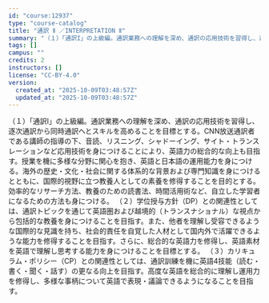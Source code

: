 ```yaml
---
id: "course:12937"
type: "course-catalog"
title: "通訳 Ⅱ ／INTERPRETATION Ⅱ"
summary: "（１）「通訳I」の上級編。通訳業務への理解を深め、通訳の応用技術を習得し、逐次通訳から同時通訳へとスキルを高めることを目標とする。CNN放送通訳者である講師の指導の下、音読、リスニング、シャドーイング、サイト・トランスレーションなど応用技術…"
tags: []
campus: ""
credits: 2
instructors: []
license: "CC-BY-4.0"
version:
  created_at: "2025-10-09T03:48:57Z"
  updated_at: "2025-10-09T03:48:57Z"
---
```

（１）「通訳I」の上級編。通訳業務への理解を深め、通訳の応用技術を習得し、逐次通訳から同時通訳へとスキルを高めることを目標とする。CNN放送通訳者である講師の指導の下、音読、リスニング、シャドーイング、サイト・トランスレーションなど応用技術を身につけることにより、英語力の総合的な向上も目指す。授業を機に多様な分野に関心を抱き、英語と日本語の運用能力を身につける。海外の歴史・文化・社会に関する体系的な背景および専門知識を身につけるとともに、国際的視野に立つ教養人としての素養を修得することを目的とする。効率的なリサーチ方法、教養のための読書法、時間活用術など、自立した学習者になるための方法も身につける。 （２）学位授与方針（DP）との関連性としては、通訳トピックを通じて英語圏および越境的（トランスナショナル）な視点から包括的な教養を身につけることを目指す。また、他者を理解し受容できるような国際的な見識を持ち、社会的責任を自覚した人材として国内外で活躍できるような能力を修得することを目指す。さらに、総合的な英語力を修得し、英語素材を英語で理解し思考する能力を身につけることを目標とする。 （３）カリキュラム・ポリシー（CP）との関連性としては、通訳訓練を機に英語4技能（読む・書く・聞く・話す）の更なる向上を目指す。高度な英語を総合的に理解し運用力を修得し、多様な事柄について英語で表現・議論できるようになることを目指す。

